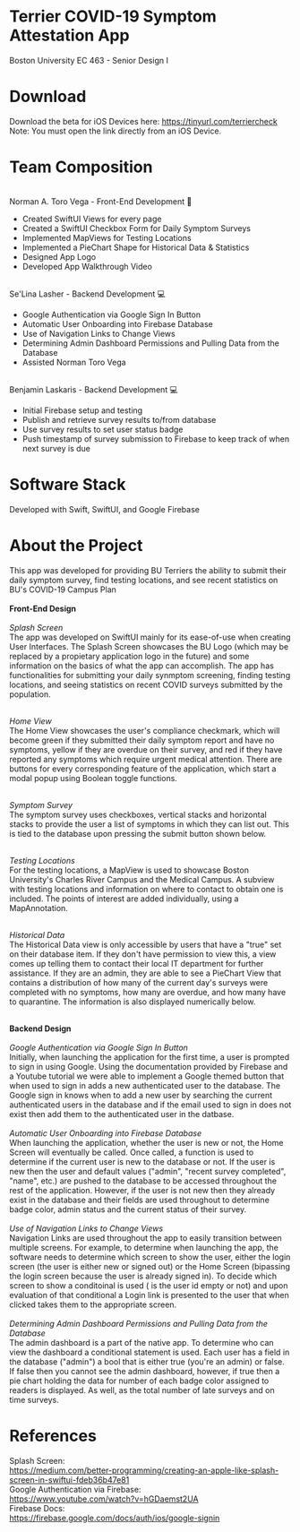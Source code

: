 # Terrier COVID-19 Symptom Attestation App
Boston University EC 463 - Senior Design I

# Download
Download the beta for iOS Devices here: https://tinyurl.com/terriercheck <br/>
Note: You must open the link directly from an iOS Device.

# Team Composition
<br/>Norman A. Toro Vega - Front-End Development 🎨 <br/>
- Created SwiftUI Views for every page
- Created a SwiftUI Checkbox Form for Daily Symptom Surveys
- Implemented MapViews for Testing Locations
- Implemented a PieChart Shape for Historical Data & Statistics
- Designed App Logo
- Developed App Walkthrough Video

<br/>Se'Lina Lasher - Backend Development 💻 <br/>
- Google Authentication via Google Sign In Button <br/>
- Automatic User Onboarding into Firebase Database <br/>
- Use of Navigation Links to Change Views<br/>
- Determining Admin Dashboard Permissions and Pulling Data from the Database<br/>
- Assisted Norman Toro Vega

<br/>Benjamin Laskaris - Backend Development 💻 <br/>
- Initial Firebase setup and testing <br/>
- Publish and retrieve survey results to/from database <br/>
- Use survey results to set user status badge <br/>
- Push timestamp of survey submission to Firebase to keep track of when next survey is due <br/>

# Software Stack
Developed with Swift, SwiftUI, and Google Firebase

# About the Project
This app was developed for providing BU Terriers the ability to submit their daily symptom survey, find testing locations, and see recent statistics on BU's COVID-19 Campus Plan <br/>
<br/>__**Front-End Design**__ <br/>
<br/>_Splash Screen_<br/>
The app was developed on SwiftUI mainly for its ease-of-use when creating User Interfaces. The Splash Screen showcases the BU Logo (which may be replaced by a propietary application logo in the future) and some information on the basics of what the app can accomplish. The app has functionalities for submitting your daily synmptom screening, finding testing locations, and seeing statistics on recent COVID surveys submitted by the population.

<br/>_Home View_<br/>
The Home View showcases the user's compliance checkmark, which will become green if they submitted their daily symptom report and have no symptoms, yellow if they are overdue on their survey, and red if they have reported any symptoms which require urgent medical attention. There are buttons for every corresponding feature of the application, which start a modal popup using Boolean toggle functions.

<br/>_Symptom Survey_<br/>
The symptom survey uses checkboxes, vertical stacks and horizontal stacks to provide the user a list of symptoms in which they can list out. This is tied to the database upon pressing the submit button shown below.

<br/>_Testing Locations_<br/>
For the testing locations, a MapView is used to showcase Boston University's Charles River Campus and the Medical Campus. A subview with testing locations and information on where to contact to obtain one is included. The points of interest are added individually, using a MapAnnotation.

<br/>_Historical Data_<br/>
The Historical Data view is only accessible by users that have a "true" set on their database item. If they don't have permission to view this, a view comes up telling them to contact their local IT department for further assistance. If they are an admin, they are able to see a PieChart View that contains a distribution of how many of the current day's surveys were completed with no symptoms, how many are overdue, and how many have to quarantine. The information is also displayed numerically below.

<br/>__**Backend Design**__ <br/>
<br/>_Google Authentication via Google Sign In Button_ <br/>
Initially, when launching the application for the first time, a user is prompted to sign in using Google. Using the documentation provided by Firebase and a Youtube tutorial we were able to implement a Google themed button that when used to sign in adds a new authenticated user to the database. The Google sign in knows when to add a new user by searching the current authenticated users in the database and if the email used to sign in does not exist then add them to the authenticated user in the datbase. <br/>
<br/>_Automatic User Onboarding into Firebase Database_<br/>
When launching the application, whether the user is new or not, the Home Screen will eventually be called. Once called, a function is used to determine if the current user is new to the database or not. If the user is new then the user and default values ("admin", "recent survey completed", "name", etc.) are pushed to the database to be accessed throughout the rest of the application. However, if the user is not new then they already exist in the database and their fields are used throughout to determine badge color, admin status and the current status of their survey.<br/>
<br/>_Use of Navigation Links to Change Views_<br/>
Navigation Links are used throughout the app to easily transition between multiple screens. For example, to determine when launching the app, the software needs to determine which screen to show the user, either the login screen (the user is either new or signed out) or the Home Screen (bipassing the login screen because the user is already signed in). To decide which screen to show a conditoinal is used ( is the user id empty or not) and upon evaluation of that conditional a Login link is presented to the user that when clicked takes them to the appropriate screen. <br/>
<br/> _Determining Admin Dashboard Permissions and Pulling Data from the Database_<br/>
The admin dashboard is a part of the native app. To determine who can view the dashboard a conditional statement is used. Each user has a field in the database ("admin") a bool that is either true (you're an admin) or false. If false then you cannot see the admin dashboard, however, if true then a pie chart holding the data for number of each badge color assigned to readers is displayed. As well, as the total number of late surveys and on time surveys. <br/>

# References
Splash Screen: <br/>
https://medium.com/better-programming/creating-an-apple-like-splash-screen-in-swiftui-fdeb36b47e81
<br/>
Google Authentication via Firebase:<br/>
https://www.youtube.com/watch?v=hGDaemst2UA <br/>
Firebase Docs: <br/>
https://firebase.google.com/docs/auth/ios/google-signin
